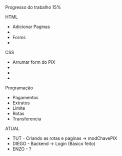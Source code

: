 Progresso do trabalho 15%

HTML
- Adicionar Paginas
- 
- Forms
- 



CSS
- Arrumar form do PIX
- 
- 
- 


Programação
- Pagamentos
- Extratos
- Limite
- Rotas
- Transferencia


ATUAL
- TUT - Criando as rotas e paginas -> modChavePIX
- DIEGO - Backend -> Login (Básico feito)
- ENZO - ?

